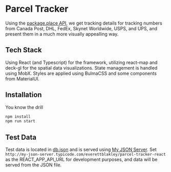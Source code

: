 # Parcel Tracker

Using the [package.place API](https://package.place), we get tracking details for tracking numbers from Canada Post, DHL, FedEx, Skynet Worldwide, USPS, and UPS, and present them in a much more visually appealling way. 

## Tech Stack

Using React (and Typescript) for the framework, utilizing react-map and deck-gl for the spatial data visualizations. State management is handled using MobX. Styles are applied using BulmaCSS and some components from MaterialUI. 

## Installation

You know the drill

```bash
npm install
npm run start
```

## Test Data

Test data is located in [db.json]("db.json") and is served using [My JSON Server](https://my-json-server.typicode.com/). Set `http://my-json-server.typicode.com/everettblakley/parcel-tracker-react` as the REACT_APP_API_URL for development purposes, and data will be served from the JSON file.
